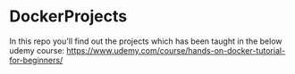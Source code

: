# DockerProjects
In this repo you'll find out the projects which has been taught in the below udemy course:
https://www.udemy.com/course/hands-on-docker-tutorial-for-beginners/
